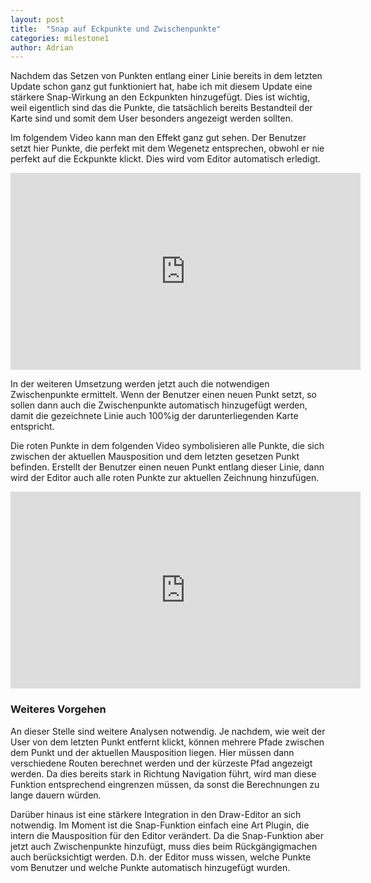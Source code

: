 ```yaml
---
layout: post
title:  "Snap auf Eckpunkte und Zwischenpunkte"
categories: milestone1
author: Adrian
---
```


Nachdem das Setzen von Punkten entlang einer Linie bereits in dem letzten Update schon
ganz gut funktioniert hat, habe ich mit diesem Update eine stärkere Snap-Wirkung
an den Eckpunkten hinzugefügt. Dies ist wichtig, weil eigentlich sind das die Punkte,
die tatsächlich bereits Bestandteil der Karte sind und somit dem User besonders angezeigt
werden sollten.

Im folgendem Video kann man den Effekt ganz gut sehen. Der Benutzer setzt
hier Punkte, die perfekt mit dem Wegenetz entsprechen, obwohl er nie perfekt auf
die Eckpunkte klickt. Dies wird vom Editor automatisch erledigt.

<iframe width="560" height="315" src="https://www.youtube.com/embed/Q5EcxM5dYFw" frameborder="0" allowfullscreen></iframe>

In der weiteren Umsetzung werden jetzt auch die notwendigen Zwischenpunkte
ermittelt. Wenn der Benutzer einen neuen Punkt setzt, so sollen dann auch
die Zwischenpunkte automatisch hinzugefügt werden, damit die gezeichnete
Linie auch 100%ig der darunterliegenden Karte entspricht.

Die roten Punkte in dem folgenden Video symbolisieren alle Punkte, die sich zwischen
der aktuellen Mausposition und dem letzten gesetzen Punkt befinden. Erstellt der
Benutzer einen neuen Punkt entlang dieser Linie, dann wird der Editor auch alle
roten Punkte zur aktuellen Zeichnung hinzufügen.

<iframe width="560" height="315" src="https://www.youtube.com/embed/LCnwUKqFjj0" frameborder="0" allowfullscreen></iframe>

### Weiteres Vorgehen

An dieser Stelle sind weitere Analysen notwendig. Je nachdem, wie weit der User
von dem letzten Punkt entfernt klickt, können mehrere Pfade zwischen dem Punkt und der
aktuellen Mausposition liegen. Hier müssen dann verschiedene Routen berechnet werden
und der kürzeste Pfad angezeigt werden. Da dies bereits stark in Richtung Navigation führt,
wird man diese Funktion entsprechend eingrenzen müssen, da sonst die Berechnungen
zu lange dauern würden.

Darüber hinaus ist eine stärkere Integration in den Draw-Editor an sich notwendig.
Im Moment ist die Snap-Funktion einfach eine Art Plugin, die intern die Mausposition
für den Editor verändert. Da die Snap-Funktion aber jetzt auch Zwischenpunkte
hinzufügt, muss dies beim Rückgängigmachen auch berücksichtigt werden. D.h. der
Editor muss wissen, welche Punkte vom Benutzer und welche Punkte automatisch
hinzugefügt wurden.